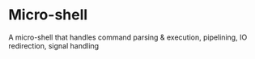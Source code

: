 # Micro-shell
A micro-shell that handles command parsing &amp; execution, pipelining, IO redirection, signal handling
